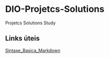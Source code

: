# DIO-Projetcs-Solutions
Projetcs Solutions Study

## Links úteis
[Sintaxe_Basica_Markdown](https://www.markdownguide.org/basic-syntax)
